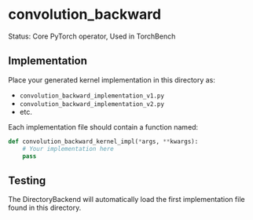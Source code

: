 # convolution_backward

Status: Core PyTorch operator, Used in TorchBench

## Implementation

Place your generated kernel implementation in this directory as:
- `convolution_backward_implementation_v1.py`
- `convolution_backward_implementation_v2.py`
- etc.

Each implementation file should contain a function named:
```python
def convolution_backward_kernel_impl(*args, **kwargs):
    # Your implementation here
    pass
```

## Testing

The DirectoryBackend will automatically load the first implementation file found in this directory.

